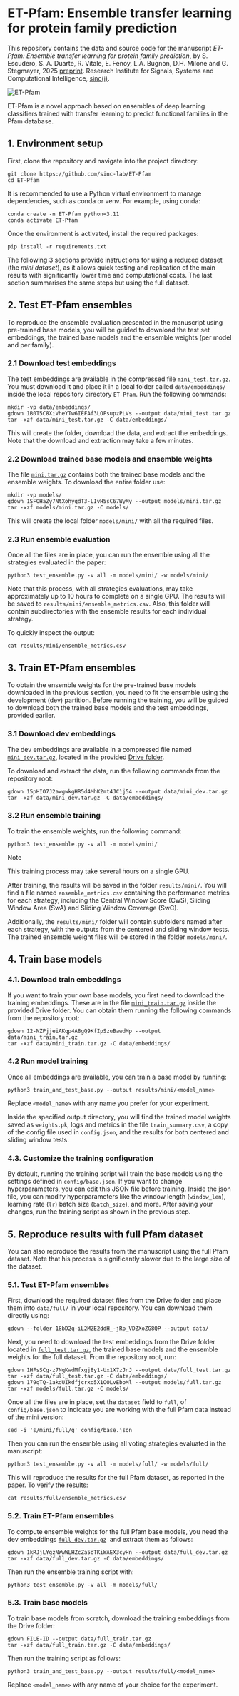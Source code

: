 # ET-Pfam: Ensemble transfer learning for protein family prediction

This repository contains the data and source code for the manuscript *ET-Pfam: Ensemble transfer learning for protein family prediction*, by S. Escudero, S. A. Duarte, R. Vitale, E. Fenoy, L.A. Bugnon, D.H. Milone and G. Stegmayer, 2025 [preprint](add_link_here). Research Institute for Signals, Systems and Computational Intelligence, [sinc(i)](https://sinc.unl.edu.ar/).

![ET-Pfam](ET-Pfam.png)

ET-Pfam is a novel approach based on ensembles of deep learning classifiers trained with transfer learning to predict functional families in the Pfam database. 

## 1. Environment setup

First, clone the repository and navigate into the project directory:

```
git clone https://github.com/sinc-lab/ET-Pfam
cd ET-Pfam
```

It is recommended to use a Python virtual environment to manage dependencies, such as conda or venv. For example, using conda:

```
conda create -n ET-Pfam python=3.11
conda activate ET-Pfam
```

Once the environment is activated, install the required packages:

```
pip install -r requirements.txt
```

The following 3 sections provide instructions for using a reduced dataset (the *mini dataset*), as it allows quick testing and replication of the main results with significantly lower time and computational costs. The last section summarises the same steps but using the full dataset.

## 2. Test ET-Pfam ensembles

To reproduce the ensemble evaluation presented in the manuscript using pre-trained base models, you will be guided to download the test set embeddings, the trained base models and the ensemble weights (per model and per family).

### 2.1 Download test embeddings

The test embeddings are available in the compressed file [`mini_test.tar.gz`](https://drive.google.com/file/d/1B0T5C8XiVheYTw6IEFAf3LOFsupzPLVs/view?usp=drive_link). You must download it and place it in a local folder called `data/embeddings/` inside the local repository directory `ET-Pfam`. Run the following commands:

```
mkdir -vp data/embeddings/ 
gdown 1B0T5C8XiVheYTw6IEFAf3LOFsupzPLVs --output data/mini_test.tar.gz
tar -xzf data/mini_test.tar.gz -C data/embeddings/
```

This will create the folder, download the data, and extract the embeddings. Note that the download and extraction may take a few minutes.

### 2.2 Download trained base models and ensemble weights

The file [`mini.tar.gz`](https://drive.google.com/file/d/1SFOHaZy7NtXohyqdT3-LIvH5sC67WyMy/view?usp=drive_link) contains both the trained base models and the ensemble weights. To download the entire folder use:

```
mkdir -vp models/
gdown 1SFOHaZy7NtXohyqdT3-LIvH5sC67WyMy --output models/mini.tar.gz
tar -xzf models/mini.tar.gz -C models/
```

This will create the local folder `models/mini/` with all the required files.

### 2.3 Run ensemble evaluation

Once all the files are in place, you can run the ensemble using all the strategies evaluated in the paper:

```
python3 test_ensemble.py -v all -m models/mini/ -w models/mini/
```

Note that this process, with all strategies evaluations, may take approximately up to 10 hours to complete on a single GPU. The results will be saved to `results/mini/ensemble_metrics.csv`. Also, this folder will contain subdirectories with the ensemble results for each individual strategy.

To quickly inspect the output:

```
cat results/mini/ensemble_metrics.csv
```

## 3. Train ET-Pfam ensembles

To obtain the ensemble weights for the pre-trained base models downloaded in the previous section, you need to fit the ensemble using the development (dev) partition. Before running the training, you will be guided to download both the trained base models and the test embeddings, provided earlier.  

### 3.1 Download dev embeddings

The dev embeddings are available in a compressed file named [`mini_dev.tar.gz`](https://drive.google.com/file/d/15pHIO7J2awgwkgHR5d4MhK2mt4JC1j54/view?usp=drive_link), located in the provided [Drive folder](https://drive.google.com/drive/folders/1p54V_g4iy-XGjzi0C7LGQP9brb9QnL1k?usp=sharing). 

To download and extract the data, run the following commands from the repository root: 

```
gdown 15pHIO7J2awgwkgHR5d4MhK2mt4JC1j54 --output data/mini_dev.tar.gz
tar -xzf data/mini_dev.tar.gz -C data/embeddings/
```

### 3.2 Run ensemble training

To train the ensemble weights, run the following command:

```
python3 test_ensemble.py -v all -m models/mini/
```

> [!NOTE]
> This training process may take several hours on a single GPU.

After training, the results will be saved in the folder `results/mini/`. You will find a file named `ensemble_metrics.csv` containing the performance metrics for each strategy, including the Central Window Score (CwS), Sliding Window Area (SwA) and Sliding Window Coverage (SwC).

Additionally, the `results/mini/` folder will contain subfolders named after each strategy, with the outputs from the centered and sliding window tests. The trained ensemble weight files will be stored in the folder `models/mini/`.

## 4. Train base models

### 4.1. Download train embeddings

If you want to train your own base models, you first need to download the training embeddings. These are in the file [`mini_train.tar.gz`](https://drive.google.com/file/d/12-NZPjjeiAKqp4A8gQ9KfIpSzuBawdMp/view?usp=drive_link) inside the provided Drive folder. You can obtain them running the following commands from the repository root:

```
gdown 12-NZPjjeiAKqp4A8gQ9KfIpSzuBawdMp --output data/mini_train.tar.gz
tar -xzf data/mini_train.tar.gz -C data/embeddings/
```

### 4.2 Run model training

Once all embeddings are available, you can train a base model by running:

```
python3 train_and_test_base.py --output results/mini/<model_name>
```

Replace `<model_name>` with any name you prefer for your experiment.

Inside the specified output directory, you will find the trained model weights saved as `weights.pk`, logs and metrics in the file `train_summary.csv`, a copy of the config file used in `config.json`, and the results for both centered and sliding window tests.

### 4.3. Customize the training configuration

By default, running the training script will train the base models using the settings defined in `config/base.json`. If you want to change hyperparameters, you can edit this JSON file before training.  Inside the json file, you can modify hyperparameters like the window length (`window_len`), learning rate (`lr`) batch size (`batch_size`), and more. After saving your changes, run the training script as shown in the previous step. 

## 5. Reproduce results with full Pfam dataset

You can also reproduce the results from the manuscript using the full Pfam dataset. Note that his process is significantly slower due to the large size of the dataset. 


### 5.1. Test ET-Pfam ensembles

First, download the required dataset files from the Drive folder and place them into `data/full/` in your local repository. You can download them directly using:

```
gdown --folder 18bD2q-iL2MZE2ddH_-jRp_VDZXoZG8QP --output data/
```

Next, you need to download the test embeddings from the Drive folder located in [`full_test.tar.gz`](https://drive.google.com/file/d/1HFsSCg-z7NqKwdMfxgj8y1-Ux1X7zJnJ/view?usp=drive_link), the trained base models and the ensemble weights for the full dataset. From the repository root, run:

```
gdown 1HFsSCg-z7NqKwdMfxgj8y1-Ux1X7zJnJ --output data/full_test.tar.gz
tar -xzf data/full_test.tar.gz -C data/embeddings/
gdown 179qTQ-1akdUIkdfjcrxo5X1OOLvEboMl --output models/full.tar.gz
tar -xzf models/full.tar.gz -C models/
```

Once all the files are in place, set the `dataset` field to `full`, of  `config/base.json` to indicate you are working with the full Pfam data instead of the mini version:
```
sed -i 's/mini/full/g' config/base.json
```

Then you can run the ensemble using all voting strategies evaluated in the manuscript:

```
python3 test_ensemble.py -v all -m models/full/ -w models/full/
```

This will reproduce the results for the full Pfam dataset, as reported in the paper. To verify the results:
```
cat results/full/ensemble_metrics.csv
```

### 5.2. Train ET-Pfam ensembles

To compute ensemble weights for the full Pfam base models, you need the dev embeddings [`full_dev.tar.gz`](https://drive.google.com/file/d/1kRJjLYgzNWwWLHZcZa5oTKiWAEX3cyHn/view?usp=drive_link)  and extract them as follows:

```
gdown 1kRJjLYgzNWwWLHZcZa5oTKiWAEX3cyHn --output data/full_dev.tar.gz
tar -xzf data/full_dev.tar.gz -C data/embeddings/
```

Then run the ensemble training script with:

```
python3 test_ensemble.py -v all -m models/full/
```

### 5.3. Train base models

To train base models from scratch, download the training embeddings from the Drive folder:

```
gdown FILE-ID --output data/full_train.tar.gz
tar -xzf data/full_train.tar.gz -C data/embeddings/
```

Then run the training script as follows:

```
python3 train_and_test_base.py --output results/full/<model_name>
```

Replace `<model_name>` with any name of your choice for the experiment.
